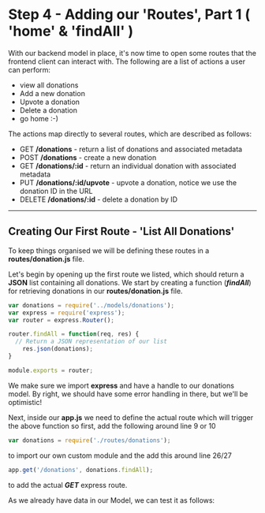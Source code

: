 
# Step 4 - Adding our 'Routes', Part 1 ( 'home' & 'findAll' )

With our backend model in place, it's now time to open some routes that the frontend client can interact with. The following are a list of actions a user can perform:

* view all donations
* Add a new donation
* Upvote a donation
* Delete a donation
* go home :-)

The actions map directly to several routes, which are described as follows:

* GET **/donations** - return a list of donations and associated metadata
* POST **/donations** - create a new donation
* GET **/donations/:id** - return an individual donation with associated metadata
* PUT **/donations/:id/upvote** - upvote a donation, notice we use the donation ID in the URL
* DELETE **/donations/:id** - delete a donation by ID

---
## Creating Our First Route - 'List All Donations'

To keep things organised we will be defining these routes in a **routes/donation.js** file. 

Let's begin by opening up the first route we listed, which should return a **JSON** list containing all donations. We start by creating a function (***findAll***) for retrieving donations in our **routes/donation.js** file.

```javascript
var donations = require('../models/donations');
var express = require('express');
var router = express.Router();

router.findAll = function(req, res) {
  // Return a JSON representation of our list
    res.json(donations);
}

module.exports = router;
```
We make sure we import **express** and have a handle to our donations model. By right, we should have some error handling in there, but we'll be optimistic!

Next, inside our **app.js** we need to define the actual route which will trigger the above function so first, add the following around line 9 or 10

```javascript
var donations = require('./routes/donations');
```
to import our own custom module and the add this around line 26/27

```javascript
app.get('/donations', donations.findAll);
```
to add the actual ***GET*** express route.

As we already have data in our Model, we can test it as follows:


